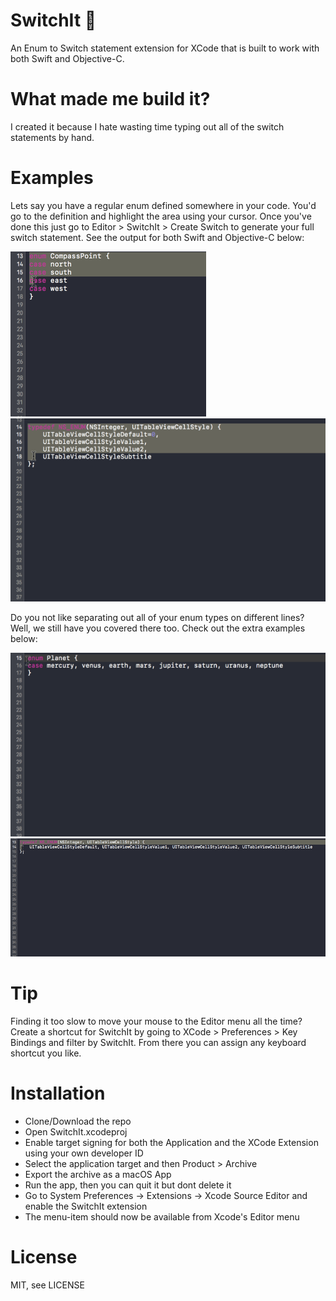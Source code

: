 # SwitchIt 🔄
An Enum to Switch statement extension for XCode that is built to work with both Swift and Objective-C.

# What made me build it?
I created it because I hate wasting time typing out all of the switch statements by hand.

# Examples
Lets say you have a regular enum defined somewhere in your code. You'd go to the definition and highlight the area using your cursor.
Once you've done this just go to Editor > SwitchIt > Create Switch to generate your full switch statement. See the output for both Swift and Objective-C below:

![Alt text](SwitchItGifs/regularSwiftSwitch.gif?raw=true "Regular swift switch expansion") ![Alt text](SwitchItGifs/objcSwitchWithEquals.gif?raw=true "Regular Objective-c switch expansion")

Do you not like separating out all of your enum types on different lines? Well, we still have you covered there too. Check out the extra examples below:

![Alt text](SwitchItGifs/swiftSwitchOneLine.gif?raw=true "Swift switch expansion from one line") 
![Alt text](SwitchItGifs/objcSwitchOneLine.gif?raw=true "Objective-C switch expansion from one line")

# Tip
Finding it too slow to move your mouse to the Editor menu all the time? Create a shortcut for SwitchIt by going to XCode > Preferences > Key Bindings and filter by SwitchIt.
From there you can assign any keyboard shortcut you like.

# Installation
- Clone/Download the repo
- Open SwitchIt.xcodeproj
- Enable target signing for both the Application and the XCode Extension using your own developer ID
- Select the application target and then Product > Archive
- Export the archive as a macOS App
- Run the app, then you can quit it but dont delete it
- Go to System Preferences -> Extensions -> Xcode Source Editor and enable the SwitchIt extension
- The menu-item should now be available from Xcode's Editor menu

# License
MIT, see LICENSE
